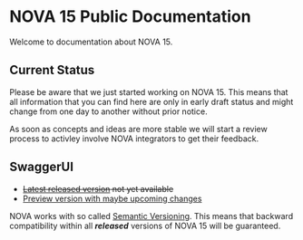 # NOVA 15 Public Documentation #
Welcome to documentation about NOVA 15.

## Current Status ##
Please be aware that we just started working on NOVA 15. This means that all information that you can find here are only in early draft status and might change from one day to another without prior notice.

As soon as concepts and ideas are more stable we will start a review process to activley involve NOVA integrators to get their feedback.

## SwaggerUI ##
* ~~[Latest released version](https://schweizerischebundesbahnen.github.io/nova/latest) not yet available~~
* [Preview version with maybe upcoming changes](https://schweizerischebundesbahnen.github.io/nova/preview)



NOVA works with so called [Semantic Versioning](https://semver.org). This means that backward compatibility within all ***released*** versions of NOVA 15 will be guaranteed. 



